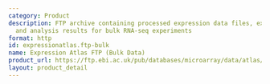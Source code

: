 ```yaml
---
category: Product
description: FTP archive containing processed expression data files, experiment metadata,
  and analysis results for bulk RNA-seq experiments
format: http
id: expressionatlas.ftp-bulk
name: Expression Atlas FTP (Bulk Data)
product_url: https://ftp.ebi.ac.uk/pub/databases/microarray/data/atlas/experiments/
layout: product_detail
---
```

